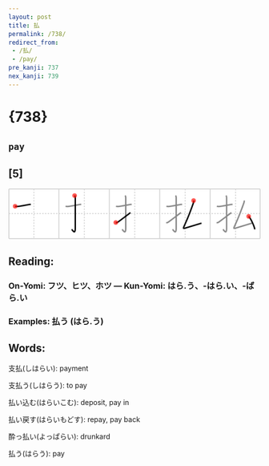 ```yaml
---
layout: post
title: 払
permalink: /738/
redirect_from:
 - /払/
 - /pay/
pre_kanji: 737
nex_kanji: 739
---
```


# {738}

## `pay`

## [5]

<div class="stroke"><img src="../images/E68995.png" /></div>

## Reading:

### On-Yomi: フツ、ヒツ、ホツ &mdash; Kun-Yomi: はら.う、-はら.い、-ばら.い

### Examples: 払う (はら.う)

## Words:

支払(しはらい): payment

支払う(しはらう): to pay

払い込む(はらいこむ): deposit, pay in

払い戻す(はらいもどす): repay, pay back

酔っ払い(よっぱらい): drunkard

払う(はらう): pay
